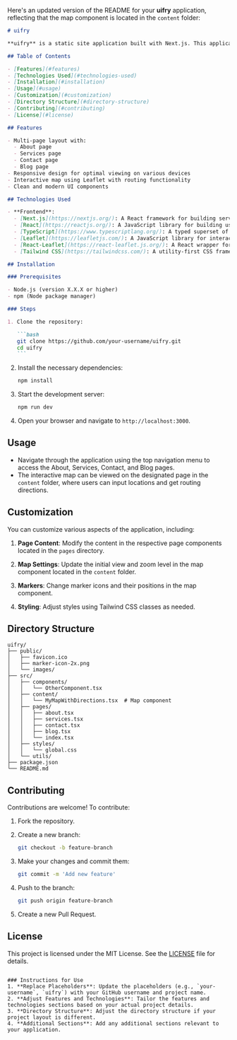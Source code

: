 Here's an updated version of the README for your **uifry** application, reflecting that the map component is located in the `content` folder:

````markdown
# uifry

**uifry** is a static site application built with Next.js. This application features multiple pages, including an About page, a Services page, a Contact page, and a Blog page. It offers a responsive design and an engaging user experience.

## Table of Contents

- [Features](#features)
- [Technologies Used](#technologies-used)
- [Installation](#installation)
- [Usage](#usage)
- [Customization](#customization)
- [Directory Structure](#directory-structure)
- [Contributing](#contributing)
- [License](#license)

## Features

- Multi-page layout with:
  - About page
  - Services page
  - Contact page
  - Blog page
- Responsive design for optimal viewing on various devices
- Interactive map using Leaflet with routing functionality
- Clean and modern UI components

## Technologies Used

- **Frontend**:
  - [Next.js](https://nextjs.org/): A React framework for building server-rendered applications.
  - [React](https://reactjs.org/): A JavaScript library for building user interfaces.
  - [TypeScript](https://www.typescriptlang.org/): A typed superset of JavaScript.
  - [Leaflet](https://leafletjs.com/): A JavaScript library for interactive maps.
  - [React-Leaflet](https://react-leaflet.js.org/): A React wrapper for Leaflet.
  - [Tailwind CSS](https://tailwindcss.com/): A utility-first CSS framework for styling.

## Installation

### Prerequisites

- Node.js (version X.X.X or higher)
- npm (Node package manager)

### Steps

1. Clone the repository:

   ```bash
   git clone https://github.com/your-username/uifry.git
   cd uifry
   ```
````

2. Install the necessary dependencies:

   ```bash
   npm install
   ```

3. Start the development server:

   ```bash
   npm run dev
   ```

4. Open your browser and navigate to `http://localhost:3000`.

## Usage

- Navigate through the application using the top navigation menu to access the About, Services, Contact, and Blog pages.
- The interactive map can be viewed on the designated page in the `content` folder, where users can input locations and get routing directions.

## Customization

You can customize various aspects of the application, including:

1. **Page Content**: Modify the content in the respective page components located in the `pages` directory.

2. **Map Settings**: Update the initial view and zoom level in the map component located in the `content` folder.

3. **Markers**: Change marker icons and their positions in the map component.

4. **Styling**: Adjust styles using Tailwind CSS classes as needed.

## Directory Structure

```plaintext
uifry/
├── public/
│   ├── favicon.ico
│   ├── marker-icon-2x.png
│   └── images/
├── src/
│   ├── components/
│   │   └── OtherComponent.tsx
│   ├── content/
│   │   └── MyMapWithDirections.tsx  # Map component
│   ├── pages/
│   │   ├── about.tsx
│   │   ├── services.tsx
│   │   ├── contact.tsx
│   │   ├── blog.tsx
│   │   └── index.tsx
│   ├── styles/
│   │   └── global.css
│   └── utils/
├── package.json
└── README.md
```

## Contributing

Contributions are welcome! To contribute:

1. Fork the repository.
2. Create a new branch:

   ```bash
   git checkout -b feature-branch
   ```

3. Make your changes and commit them:

   ```bash
   git commit -m 'Add new feature'
   ```

4. Push to the branch:

   ```bash
   git push origin feature-branch
   ```

5. Create a new Pull Request.

## License

This project is licensed under the MIT License. See the [LICENSE](LICENSE) file for details.

```

### Instructions for Use
1. **Replace Placeholders**: Update the placeholders (e.g., `your-username`, `uifry`) with your GitHub username and project name.
2. **Adjust Features and Technologies**: Tailor the features and technologies sections based on your actual project details.
3. **Directory Structure**: Adjust the directory structure if your project layout is different.
4. **Additional Sections**: Add any additional sections relevant to your application.

```
